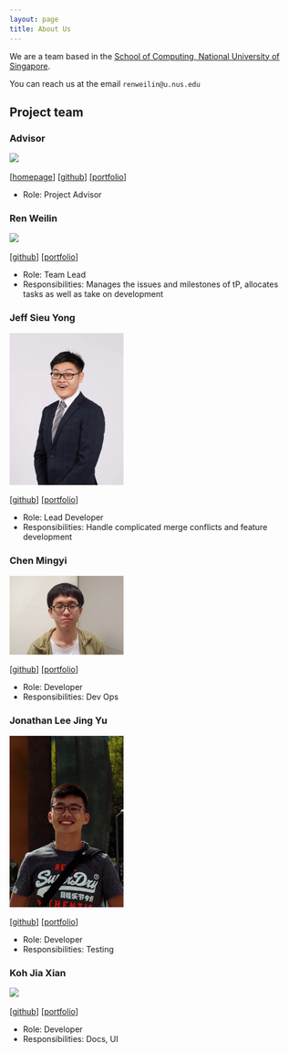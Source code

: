 ```yaml
---
layout: page
title: About Us
---
```


We are a team based in the [School of Computing, National University of Singapore](http://www.comp.nus.edu.sg).

You can reach us at the email `renweilin@u.nus.edu`

## Project team

### Advisor

<img src="images/johndoe.png" width="200px">

[[homepage](http://www.comp.nus.edu.sg/~damithch)]
[[github](https://github.com/johndoe)]
[[portfolio](team/johndoe.md)]

* Role: Project Advisor

### Ren Weilin

<img src="images/renweilin.png" width="200px">

[[github](http://github.com/wlren)]
[[portfolio](team/renweilin.md)]

* Role: Team Lead
* Responsibilities: Manages the issues and milestones of tP, allocates tasks as well as take on development

### Jeff Sieu Yong

<img src="images/jeffsieu.png" width="200px">

[[github](http://github.com/jeffsieu)] [[portfolio](team/jeffsieu.md)]

* Role: Lead Developer
* Responsibilities: Handle complicated merge conflicts and feature development

### Chen Mingyi

<img src="images/chenmingyi.png" width="200px">

[[github](https://github.com/mingyi456)]
[[portfolio](team/chenmingyi.md)]

* Role: Developer
* Responsibilities: Dev Ops

### Jonathan Lee Jing Yu

<img src="images/jonathanlee.png" width="200px">

[[github](https://github.com/yeppog)]
[[portfolio](team/jonathanlee.md)]

* Role: Developer
* Responsibilities: Testing

### Koh Jia Xian

<img src="images/kohjiaxian.png" width="200px">

[[github](https://github.com/koh-jx)]
[[portfolio](team/kohjiaxian.md)]

* Role: Developer
* Responsibilities: Docs, UI